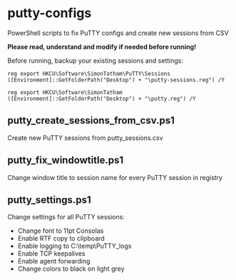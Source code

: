 # putty-configs
PowerShell scripts to fix PuTTY configs and create new sessions from CSV

**Please read, understand and modify if needed before running!**

Before running, backup your existing sessions and settings:

    reg export HKCU\Software\SimonTatham\PuTTY\Sessions ([Environment]::GetFolderPath("Desktop") + "\putty-sessions.reg") /Y

    reg export HKCU\Software\SimonTatham ([Environment]::GetFolderPath("Desktop") + "\putty.reg") /Y


## putty_create_sessions_from_csv.ps1
Create new PuTTY sessions from putty_sessions.csv

## putty_fix_windowtitle.ps1
Change window title to session name for every PuTTY session in registry

## putty_settings.ps1
Change settings for all PuTTY sessions:
- Change font to 11pt Consolas
- Enable RTF copy to clipboard
- Enable logging to C:\temp\PuTTY_logs
- Enable TCP keepalives
- Enable agent forwarding
- Change colors to black on light grey
